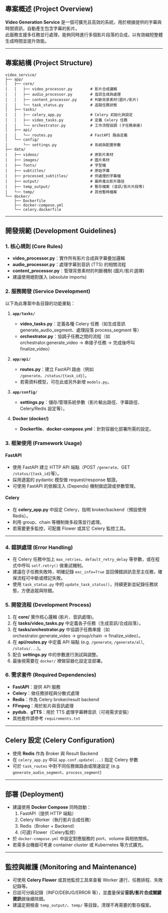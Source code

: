 ## 專案概述 (Project Overview)

**Video Generation Service** 是一個可擴充且高效的系統，用於根據提供的字幕與時間資訊，自動產生包含字幕的影片。  
此服務支援多任務並行處理，能夠同時進行多個影片段落的合成，以有效縮短整體生成時間並提升效能。

---

## 專案結構 (Project Structure)

```
video_service/
├── app/
│   ├── core/
│   │   ├── video_processor.py        # 影片合成邏輯
│   │   ├── audio_processor.py        # 音訊生成與處理
│   │   ├── content_processor.py      # 判斷背景素材(圖片/影片)
│   │   └── task_status.py            # 追蹤任務狀態
│   ├── tasks/
│   │   ├── celery_app.py             # Celery 初始化與設定
│   │   ├── video_tasks.py            # 定義 Celery 任務
│   │   └── orchestrator.py           # 工作流程協調 (子任務串接)
│   ├── api/
│   │   └── routes.py                 # FastAPI 路由定義
│   └── config/
│       └── settings.py               # 系統與配置參數
├── data/
│   ├── videos/                       # 原影片素材
│   ├── images/                       # 圖片素材
│   ├── fonts/                        # 字型檔
│   ├── subtitles/                    # 原始字幕
│   ├── processed_subtitles/          # 供處理的字幕檔
│   ├── output/                       # 最終產出影片路徑
│   ├── temp_output/                  # 暫存檔案 (音訊/影片片段等)
│   └── temp/                         # 其他暫時檔案
└── docker/
    ├── Dockerfile
    ├── docker-compose.yml
    └── celery.dockerfile
```

---

## 開發規範 (Development Guidelines)

### 1. 核心規則 (Core Rules)

- **video_processor.py**：實作所有影片合成與字幕疊加邏輯
- **audio_processor.py**：處理字幕到音訊 (TTS) 的相關流程
- **content_processor.py**：管理背景素材的判斷機制 (圖片/影片選擇)
- 建議使用絕對匯入 (absolute imports)

### 2. 服務開發 (Service Development)

以下為此專案中各目錄的功能重點：

1. **`app/tasks/`**
    
    - **video_tasks.py**：定義各種 Celery 任務（如生成音訊 generate_audio_segment、處理段落 process_segment 等）
    - **orchestrator.py**：協調子任務之間的流程（如 orchestrator.generate_video → 串接子任務 → 完成後呼叫 finalize_video）
2. **`app/api/`**
    
    - **routes.py**：建立 FastAPI 路由（例如 `/generate`、`/status/{task_id}`）。
    - 若需資料模型，可在此或另外新增 `models.py`。
3. **`app/config/`**
    
    - **settings.py**：儲存/管理系統參數（影片輸出路徑、字幕路徑、Celery/Redis 設定等）。
4. **Docker (docker/)**
    
    - **Dockerfile**、**docker-compose.yml**：針對容器化部署所需的設定。

### 3. 框架使用 (Framework Usage)

#### FastAPI

- 使用 FastAPI 建立 HTTP API 端點（POST `/generate`、GET `/status/{task_id}`等）。
- 採用適當的 pydantic 模型做 request/response 驗證。
- 可使用 FastAPI 的依賴注入 (Depends) 機制做認證或參數管理。

#### Celery

- 在 **celery_app.py** 中設定 Celery，指明 broker/backend（預設使用 Redis）。
- 利用 group、chain 等機制做多段落並行處理。
- 若需要更多監控，可配置 Flower 或其它 Celery 監控工具。

---

### 4. 錯誤處理 (Error Handling)

- 在 Celery 任務中加上 `max_retries`、`default_retry_delay` 等參數，或在程式中呼叫 `self.retry()` 做重試機制。
- 建議在子任務失敗時，明確記錄 `exc_info=True` 並回傳錯誤訊息至主任務，確保流程可中斷或標記失敗。
- 使用 `task_status.py` 中的 `update_task_status()`，持續更新並紀錄任務狀態，方便追蹤與除錯。

### 5. 開發流程 (Development Process)

1. 在 **core/** 實作核心邏輯 (影片、音訊處理)。
2. 在 **tasks/video_tasks.py** 中定義各子任務（生成音訊/合成段落）。
3. 在 **tasks/orchestrator.py** 中協調子任務串接（如 orchestrator.generate_video → group/chain → finalize_video）。
4. 在 **api/routes.py** 中定義 API 端點 (e.g. `/generate`, `/generate/all`, `/status/...`)。
5. 配合 **settings.py** 中的參數進行測試與調整。
6. 最後視需要在 `docker/` 裡做容器化設定並部署。

### 6. 需求套件 (Required Dependencies)

- **FastAPI**：提供 API 服務
- **Celery**：做任務排程與分散式處理
- **Redis**：作為 Celery broker/result backend
- **FFmpeg**：用於影片與音訊處理
- **pydub**、**gTTS**：用於 TTS 處理字幕轉音訊（可視需求安裝）
- 其他套件請參考 `requirements.txt`

---

## Celery 設定 (Celery Configuration)

- 使用 **Redis** 作為 Broker 與 Result Backend
- 在 `celery_app.py` 中以 `app.conf.update(...)` 指定 Celery 參數
- 可於 `task_routes` 中對不同任務做路由或限速設定 (e.g. `generate_audio_segment`、`process_segment`)

---

## 部署 (Deployment)

- 建議使用 **Docker Compose** 同時啟動：
    1. FastAPI（提供 HTTP 端點）
    2. Celery Worker（執行影片合成任務）
    3. Redis（Broker + Backend）
    4. (可選) Flower（Celery監控）
- 於 `docker-compose.yml` 中設定對應服務的 port、volume 與相依關係。
- 若需多台機器可考慮 container cluster 或 Kubernetes 等方式擴充。

---

## 監控與維護 (Monitoring and Maintenance)

- 可使用 **Celery Flower** 或其他監控工具來查看 Worker 運行、任務排程、失敗記錄等。
- 日誌可分級記錄（INFO/DEBUG/ERROR 等），並盡量保留**音訊/影片合成關鍵資訊**做後續除錯。
- 建議定期檢查 `temp_output/`、`temp/` 等目錄，清理不再需要的暫存檔案。
